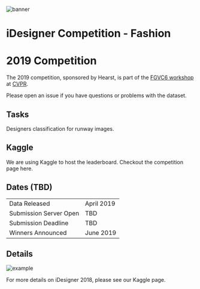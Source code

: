 ![banner](assets/vera_wang.png)

# iDesigner Competition - Fashion

# 2019 Competition
The 2019 competition, sponsored by Hearst, is part of the [FGVC6 workshop](http://fgvc.org) at [CVPR](http://cvpr2019.thecvf.com/).

Please open an issue if you have questions or problems with the dataset.

## Tasks

Designers classification for runway images.

## Kaggle
We are using Kaggle to host the leaderboard. Checkout the competition page here.

## Dates (TBD)
|||
|----|---------------|
Data Released| April 2019|
Submission Server Open | TBD|
Submission Deadline|  TBD|
Winners Announced| June 2019|

## Details



![example](assets/example.jpg)

For more details on iDesigner 2018, please see our Kaggle page.


